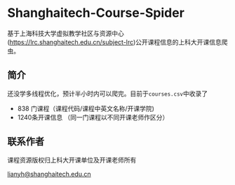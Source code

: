 # Shanghaitech-Course-Spider

基于上海科技大学虚拟教学社区与资源中心(https://lrc.shanghaitech.edu.cn/subject-lrc)公开课程信息的上科大开课信息爬虫。



## 简介

还没学多线程优化，预计半小时内可以爬完。目前于`courses.csv`中收录了

- 838 门课程（课程代码/课程中英文名称/开课学院)
- 1240条开课信息 （同一门课程以不同开课老师作区分）



## 联系作者

课程资源版权归上科大开课单位及开课老师所有

lianyh@shanghaitech.edu.cn